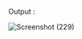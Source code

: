 Output :

![Screenshot (229)](https://user-images.githubusercontent.com/55314761/121020234-cef76c00-c7bd-11eb-8a22-7710f7f5ecd7.png)




